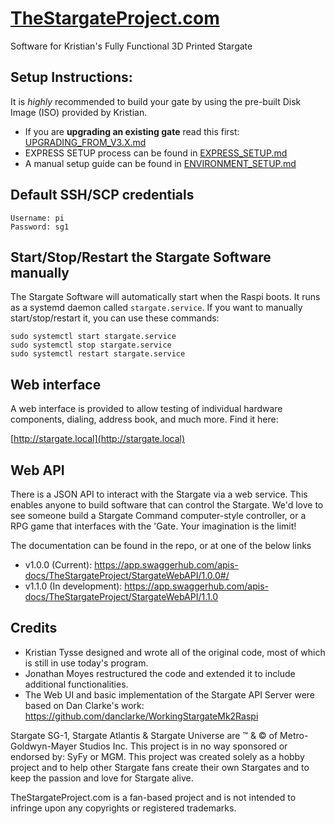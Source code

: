 # [TheStargateProject.com](https://TheStargateProject.com)
Software for Kristian's Fully Functional 3D Printed Stargate

## Setup Instructions:
It is _highly_ recommended to build your gate by using the pre-built Disk Image (ISO) provided by Kristian. 
 - If you are **upgrading an existing gate** read this first: [UPGRADING_FROM_V3.X.md](UPGRADING_FROM_V3.X.md)
 - EXPRESS SETUP process can be found in [EXPRESS_SETUP.md](EXPRESS_SETUP.md)
 - A manual setup guide can be found in [ENVIRONMENT_SETUP.md](ENVIRONMENT_SETUP.md)

## Default SSH/SCP credentials
```
Username: pi
Password: sg1
```

## Start/Stop/Restart the Stargate Software manually
The Stargate Software will automatically start when the Raspi boots. It runs as a systemd daemon called `stargate.service`. If you want to manually start/stop/restart it, you can use these commands:
```
sudo systemctl start stargate.service
sudo systemctl stop stargate.service
sudo systemctl restart stargate.service
```

## Web interface
A web interface is provided to allow testing of individual hardware components, dialing, address book, and much more. Find it here:

[http://stargate.local](http://stargate.local)

## Web API
There is a JSON API to interact with the Stargate via a web service. This enables anyone to build software that can control the Stargate. We'd love to see someone build a Stargate Command computer-style controller, or a RPG game that interfaces with the 'Gate. Your imagination is the limit! 

The documentation can be found in the repo, or at one of the below links

- v1.0.0 (Current): https://app.swaggerhub.com/apis-docs/TheStargateProject/StargateWebAPI/1.0.0#/
- v1.1.0 (In development): https://app.swaggerhub.com/apis-docs/TheStargateProject/StargateWebAPI/1.1.0

## Credits
- Kristian Tysse designed and wrote all of the original code, most of which is still in use today's program.
- Jonathan Moyes restructured the code and extended it to include additional functionalities.
- The Web UI and basic implementation of the Stargate API Server were based on Dan Clarke's work: https://github.com/danclarke/WorkingStargateMk2Raspi

Stargate SG-1, Stargate Atlantis & Stargate Universe are ™ & © of Metro-Goldwyn-Mayer Studios Inc.  This project is in no way sponsored or endorsed by: SyFy or MGM. This project was created solely as a hobby project and to help other Stargate fans create their own Stargates and to keep the passion and love for Stargate alive.

TheStargateProject.com is a fan-based project and is not intended to infringe upon any copyrights or registered trademarks.
